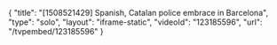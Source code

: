 {
    "title": "[1508521429] Spanish, Catalan police embrace in Barcelona",
    "type": "solo",
    "layout": "iframe-static",
    "videoId": "123185596",
    "url": "\/tvpembed\/123185596"
}